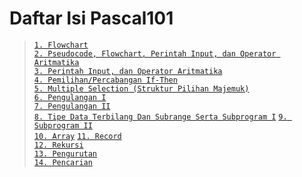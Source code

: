 # Daftar Isi Pascal101
> [`1. Flowchart`](Praktikum/1Praktikum/README.md)   
> [`2. Pseudocode, Flowchart, Perintah Input, dan Operator Aritmatika`](Praktikum/2Praktikum/README.md)     
> [`3. Perintah Input, dan Operator Aritmatika`](Praktikum/3Praktikum/README.md)    
> [`4. Pemilihan/Percabangan If-Then`](Praktikum/4Praktikum/README.md)  
> [`5. Multiple Selection (Struktur Pilihan Majemuk)`](Praktikum/5Praktikum/README.md)  
> [`6. Pengulangan I`](Praktikum/6Praktikum/README.md)  
> [`7. Pengulangan II`](Praktikum/7Praktikum/README.md)  
> [`8. Tipe Data Terbilang Dan Subrange Serta Subprogram I`](Praktikum/8Praktikum/README.md)
> [`9. Subprogram II`](Praktikum/9Praktikum/README.md)  
> [`10. Array`](Praktikum/10Praktikum/README.md) 
> [`11. Record`](Praktikum/11Praktikum/README.md)    
> [`12. Rekursi`](Praktikum/12Praktikum/README.md)   
> [`13. Pengurutan`](Praktikum/13Praktikum/README.md)    
> [`14. Pencarian`](Praktikum/14Praktikum/README.md) 
